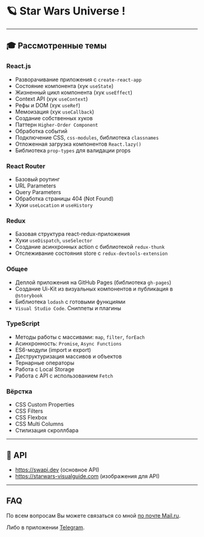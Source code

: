 # 🪐 Star Wars Universe !

---

## 🎓 Рассмотренные темы

### React.js

- Разворачивание приложения с `create-react-app`
- Состояние компонента (хук `useState`)
- Жизненный цикл компонента (хук `useEffect`)
- Context API (хук `useContext`)
- Рефы и DOM (хук `useRef`)
- Мемоизация (хук `useCallback`)
- Создание собственных хуков
- Паттерн `Higher-Order Component`
- Обработка событий
- Подключение CSS, `css-modules`, библиотека `classnames`
- Отложенная загрузка компонентов `React.lazy()`
- Библиотека `prop-types` для валидации props

### React Router

- Базовый роутинг
- URL Parameters
- Query Parameters
- Обработка страницы 404 (Not Found)
- Хуки `useLocation` и `useHistory`

### Redux

- Базовая структура react-redux-приложения
- Хуки `useDispatch`, `useSelector`
- Создание асинхронных action с библиотекой `redux-thunk`
- Отслеживание состояния store с `redux-devtools-extension`

### Общее

- Деплой приложения на GitHub Pages (библиотека `gh-pages`)
- Создание Ui-Kit из визуальных компонентов и публикация в `@storybook`
- Библиотека `lodash` с готовыми функциями
- `Visual Studio Code`. Сниппеты и плагины

### TypeScript

- Методы работы с массивами: `map`, `filter`, `forEach`
- Асинхронность: `Promise`, `Async Functions`
- ES6-модули (import и export)
- Деструктуризация массивов и объектов
- Тернарные операторы
- Работа с Local Storage
- Работа с API с использованием `Fetch`

### Вёрстка

- CSS Custom Properties
- CSS Filters
- CSS Flexbox
- CSS Multi Columns
- Стилизация скроллбара

---

## 🔗 API

- https://swapi.dev (основное API)
- https://starwars-visualguide.com (изображения для API)

---

## FAQ

По всем вопросам Вы можете связаться со мной [по почте Mail.ru](https://my.mail.ru/mail/stewie_the.rofl/).

Либо в приложении [Telegram](https://t.me/stewie_rofl).
